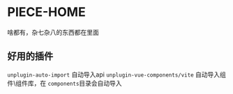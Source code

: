 # PIECE-HOME

啥都有，杂七杂八的东西都在里面

## 好用的插件

`unplugin-auto-import` 自动导入api
`unplugin-vue-components/vite` 自动导入组件\组件库，在 `components`目录会自动导入